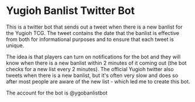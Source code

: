# Yugioh Banlist Twitter Bot

This is a twitter bot that sends out a tweet when there is a new banlist for the Yugioh TCG. The tweet contains the date that the banlist is effective from both for informational purposes and to ensure that each tweet is unique.

The idea is that players can turn on notifications for the bot and they will know when there is a new banlist within 2 minutes of it coming out (the bot checks for a new list every 2 minutes). The official Yugioh twitter also tweets when there is a new banlist, but it's often very slow and does so after most people are aware of the new list - which led me to create this bot. 

The account for the bot is @ygobanlistbot
